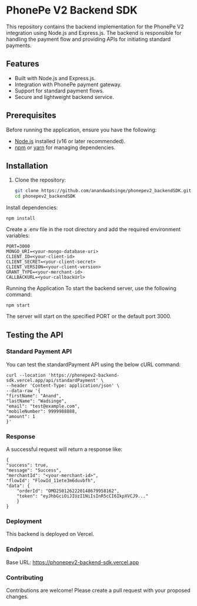 # PhonePe V2 Backend SDK

This repository contains the backend implementation for the PhonePe V2 integration using Node.js and Express.js. The backend is responsible for handling the payment flow and providing APIs for initiating standard payments.

## Features

- Built with Node.js and Express.js.
- Integration with PhonePe payment gateway.
- Support for standard payment flows.
- Secure and lightweight backend service.

## Prerequisites

Before running the application, ensure you have the following:

- [Node.js](https://nodejs.org/) installed (v16 or later recommended).
- [npm](https://www.npmjs.com/) or [yarn](https://yarnpkg.com/) for managing dependencies.

## Installation

1. Clone the repository:
   ```bash
   git clone https://github.com/anandwadsinge/phonepev2_backendSDK.git
   cd phonepev2_backendSDK

Install dependencies:
    
    npm install

Create a .env file in the root directory and add the required environment variables:

    PORT=3000
    MONGO_URI=<your-mongo-database-uri>
    CLIENT_ID=<your-client-id>
    CLIENT_SECRET=<your-client-secret>
    CLIENT_VERSION=<your-client-version>
    GRANT_TYPE=<your-merchant-id>
    CALLBACKURL=<your-callbackUrl>

Running the Application
To start the backend server, use the following command:

    npm start

The server will start on the specified PORT or the default port 3000.

## Testing the API
### Standard Payment API
You can test the standardPayment API using the below cURL command:


    curl --location 'https://phonepev2-backend-sdk.vercel.app/api/standardPayment' \
    --header 'Content-Type: application/json' \
    --data-raw '{
    "firstName": "Anand",
    "lastName": "Wadsinge",
    "email": "test@example.com",
    "mobileNumber": 9999988888,
    "amount": 1
    }'
### Response
A successful request will return a response like:

    {
    "success": true,
    "message": "Success",
    "merchantId": "<your-merchant-id>",
    "flowId": "FlowId_11ete3m6duvbfh",
    "data": {
        "orderId": "OMO2501262220148679958162",
        "token": "eyJhbGciOiJIUzI1NiIsInR5cCI6IkpXVCJ9..."
        }
    }
### Deployment
This backend is deployed on Vercel.

### Endpoint
Base URL: https://phonepev2-backend-sdk.vercel.app

### Contributing
Contributions are welcome! Please create a pull request with your proposed changes.


